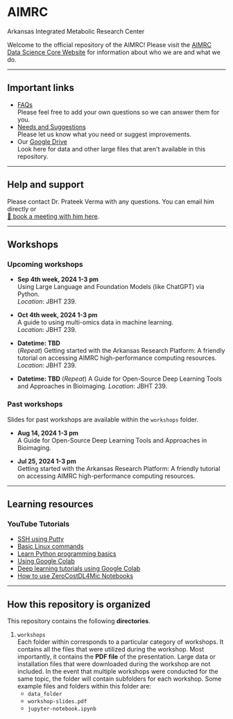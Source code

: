 # AIMRC
Arkansas Integrated Metabolic Research Center

Welcome to the official repository of the AIMRC! Please visit the [AIMRC Data Science Core Website](https://aimrc.uark.edu/data-science-core/) for information about who we are and what we do.

<!-- ======================================================================= -->
<hr />

## Important links
- [FAQs](https://docs.google.com/spreadsheets/d/1pjgfuuv26Eu6dSdPZIqwgkeo1Igc62Dvtoqko9kQPEk/edit?usp=sharing)  
Please feel free to add your own questions so we can answer them for you.
- [Needs and Suggestions](https://docs.google.com/spreadsheets/d/1ErkeeazvAv8t3vzDSKre1T73wkoNbBaw2xFYwXjeqoQ/edit?usp=sharing)  
Please let us know what you need or suggest improvements.
- Our [Google Drive](https://drive.google.com/drive/folders/1r0oteK5Wv2zKKdMkYY1zZcUF4Cy2n4S9?usp=sharing)  
Look here for data and other large files that aren't available in this repository.


<!-- ======================================================================= -->
<hr />

## Help and support

Please contact Dr. Prateek Verma with any questions. You can email him directly or  
[📅 book a meeting with him here](https://calendly.com/prateekverma/30min).


<!-- ======================================================================= -->
<hr />

## Workshops

### Upcoming workshops
- **Sep 4th week, 2024 1-3 pm**  
  Using Large Language and Foundation Models (like ChatGPT) via Python.  
  *Location*: JBHT 239.

- **Oct 4th week, 2024 1-3 pm**  
  A guide to using multi-omics data in machine learning.  
  *Location*: JBHT 239.

- **Datetime: TBD**  
  (*Repeat*) Getting started with the Arkansas Research Platform: A friendly tutorial on accessing AIMRC high-performance computing resources.  
  *Location*: JBHT 239.

- **Datetime: TBD**
  (*Repeat*) A Guide for Open-Source Deep Learning Tools and Approaches in Bioimaging. 
  *Location*: JBHT 239.

### Past workshops

Slides for past workshops are available within the `workshops` folder.
- **Aug 14, 2024 1-3 pm**  
  A Guide for Open-Source Deep Learning Tools and Approaches in Bioimaging.

- **Jul 25, 2024 1-3 pm**  
  Getting started with the Arkansas Research Platform: A friendly tutorial on accessing AIMRC high-performance computing resources.


<!-- ======================================================================= -->
<hr />

## Learning resources

### YouTube Tutorials
- [SSH using Putty](https://youtu.be/pWDHUlvcAsg)
- [Basic Linux commands](https://youtu.be/gd7BXuUQ91w)
- [Learn Python programming basics](https://youtu.be/YYXdXT2l-Gg?list=PL-osiE80TeTskrapNbzXhwoFUiLCjGgY7)
- [Using Google Colab](https://youtu.be/JJYZ3OE_lGo)
- [Deep learning tutorials using Google Colab](https://youtu.be/gZmobeGL0Yg?list=PLZbbT5o_s2xq7LwI2y8_QtvuXZedL6tQU)
- [How to use ZeroCostDL4Mic Notebooks](https://youtu.be/GzD2gamVNHI)


<!-- ======================================================================= -->
<hr />

## How this repository is organized

This repository contains the following **directories**.

1. `workshops`  
    Each folder within corresponds to a particular category of workshops. It contains all the files that were utilized during the workshop. Most importantly, it contains the **PDF file** of the presentation. Large data or installation files that were downloaded during the workshop are not included. In the event that multiple workshops were conducted for the same topic, the folder will contain subfolders for each workshop. Some example files and folders within this folder are:
    - `data_folder`
    - `workshop-slides.pdf`
    - `jupyter-notebook.ipynb`